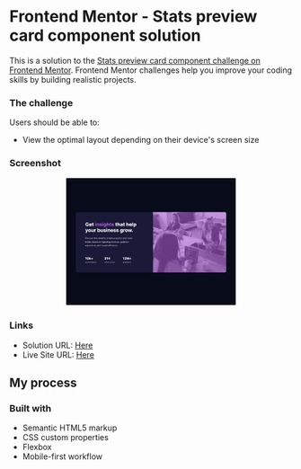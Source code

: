 # Frontend Mentor - Stats preview card component solution

This is a solution to the [Stats preview card component challenge on Frontend Mentor](https://www.frontendmentor.io/challenges/stats-preview-card-component-8JqbgoU62). Frontend Mentor challenges help you improve your coding skills by building realistic projects.

### The challenge

Users should be able to:

- View the optimal layout depending on their device's screen size

### Screenshot

<p align="center" width="100%">
  <img width="60%" src="./images/screenshot.png">
</p>

### Links

- Solution URL: [Here](https://www.frontendmentor.io/challenges/stats-preview-card-component-8JqbgoU62)
- Live Site URL: [Here](https://robertzelic.github.io/frontendmentor/stats-preview-card-component)

## My process

### Built with

- Semantic HTML5 markup
- CSS custom properties
- Flexbox
- Mobile-first workflow
